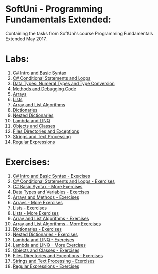 # SoftUni - Programming Fundamentals Extended:
<p>Containing the tasks from SoftUni's course Programming Fundamentals Extended May 2017.</p>

<h1><strong>Labs:</strong></h1>

<ol type="1">
  <li><a href="https://github.com/radoslavvv/Software-University/tree/master/Programming%20Fundamentals%20Extended%20-%20May%202017/Labs/01.CSharpIntro">C# Intro and Basic Syntax</a></li>
  <li><a href="https://github.com/radoslavvv/Software-University/tree/master/Programming%20Fundamentals%20Extended%20-%20May%202017/Labs/02.CSharpConditionalStatementsAndLoops">C# Conditional Statements and Loops</a></li>
  <li><a href="https://github.com/radoslavvv/Software-University/tree/master/Programming%20Fundamentals%20Extended%20-%20May%202017/Labs/03.NumeralTypes%D0%90ndTypeConversion">Data Types: Numeral Types and Type Conversion</a></li>
  <li><a href="https://github.com/radoslavvv/Software-University/tree/master/Programming%20Fundamentals%20Extended%20-%20May%202017/Labs/04.MethodsAndDebugging">Methods and Debugging Code</a></li>
  <li><a href="https://github.com/radoslavvv/Software-University/tree/master/Programming%20Fundamentals%20Extended%20-%20May%202017/Labs/05.Arrays">Arrays</a></li>
  <li><a href="https://github.com/radoslavvv/Software-University/tree/master/Programming%20Fundamentals%20Extended%20-%20May%202017/Labs/06.Lists">Lists</a></li>
  <li><a href="https://github.com/radoslavvv/Software-University/tree/master/Programming%20Fundamentals%20Extended%20-%20May%202017/Labs/07.ArrayAndListAlgorithms">Array and List Algorithms</a></li>
  <li><a href="https://github.com/radoslavvv/Software-University/tree/master/Programming%20Fundamentals%20Extended%20-%20May%202017/Labs/08.Dictionaries">Dictionaries</a></li>
  <li><a href="https://github.com/radoslavvv/Software-University/tree/master/Programming%20Fundamentals%20Extended%20-%20May%202017/Labs/09.NestedDictionaries">Nested Dictionaries</a></li>
  <li><a href="https://github.com/radoslavvv/Software-University/tree/master/Programming%20Fundamentals%20Extended%20-%20May%202017/Labs/10.LambdaAndLINQ">Lambda and LINQ</a></li>
  <li><a href="https://github.com/radoslavvv/Software-University/tree/master/Programming%20Fundamentals%20Extended%20-%20May%202017/Labs/11.ObjectsAndClasses">Objects and Classes</a></li>
  <li><a href="https://github.com/radoslavvv/Software-University/tree/master/Programming%20Fundamentals%20Extended%20-%20May%202017/Labs/12.FilesDirectoriesAndExceptions">Files Directories and Exceptions</a></li>
  <li><a href="https://github.com/radoslavvv/Software-University/tree/master/Programming%20Fundamentals%20Extended%20-%20May%202017/Labs/13.StringsAndTextProcessing">Strings and Text Processing</a></li>
  <li><a href="https://github.com/radoslavvv/Software-University/tree/master/Programming%20Fundamentals%20Extended%20-%20May%202017/Labs/14.RegularExpression">Regular Expressions</a></li>
  </ol>

<h1><strong>Exercises:</strong></h1>

<ol type="1">
  <li><a href="https://github.com/radoslavvv/Software-University/tree/master/Programming%20Fundamentals%20Extended%20-%20May%202017/Exercises/01.CSharpIntroExercises">C# Intro and Basic Syntax - Exercises</a> </li>
  <li><a href="https://github.com/radoslavvv/Software-University/tree/master/Programming%20Fundamentals%20Extended%20-%20May%202017/Exercises/02.ConditionalStatementsAndLoopsExercises">C# Conditional Statements and Loops - Exercises</a></li>
  <li><a href="https://github.com/radoslavvv/Software-University/tree/master/Programming%20Fundamentals%20Extended%20-%20May%202017/Exercises/03.CSharpBasicSyntaxMoreExercises">C# Basic Syntax - More Exercises</a> </li>
  <li><a href="https://github.com/radoslavvv/Software-University/tree/master/Programming%20Fundamentals%20Extended%20-%20May%202017/Exercises/04.DataTypesAndVariablesExercises">Data Types and Variables - Exercises</a></li>
  <li><a href="https://github.com/radoslavvv/Software-University/tree/master/Programming%20Fundamentals%20Extended%20-%20May%202017/Exercises/05.ArrayAndMethodsExercises">Arrays and Methods - Exercises</a></li>
  <li><a href="https://github.com/radoslavvv/Software-University/tree/master/Programming%20Fundamentals%20Extended%20-%20May%202017/Exercises/06.ArraysMoreExercises">Arrays - More Exercises</a></li>
  <li><a href="https://github.com/radoslavvv/Software-University/tree/master/Programming%20Fundamentals%20Extended%20-%20May%202017/Exercises/07.ListsExercises">Lists - Exercises</a></li>
  <li><a href="https://github.com/radoslavvv/Software-University/tree/master/Programming%20Fundamentals%20Extended%20-%20May%202017/Exercises/08.ListsMoreExercises">Lists - More Exercises</a></li>
  <li><a href="https://github.com/radoslavvv/Software-University/tree/master/Programming%20Fundamentals%20Extended%20-%20May%202017/Exercises/09.ArrayAndListAlgorithmsExercises">Array and List Algorithms - Exercises</a></li>
  <li><a href="https://github.com/radoslavvv/Software-University/tree/master/Programming%20Fundamentals%20Extended%20-%20May%202017/Exercises/10.ArrayAndListAlgorithmsMoreExercises">Array and List Algorithms - More Exercises</a></li>
  <li><a href="https://github.com/radoslavvv/Software-University/tree/master/Programming%20Fundamentals%20Extended%20-%20May%202017/Exercises/11.DictionariesExercises">Dictionaries - Exercises</a></li>
  <li><a href="https://github.com/radoslavvv/Software-University/tree/master/Programming%20Fundamentals%20Extended%20-%20May%202017/Exercises/12.NestedDictionariesExercises">Nested Dictionaries - Exercises</a></li>
  <li><a href="https://github.com/radoslavvv/Software-University/tree/master/Programming%20Fundamentals%20Extended%20-%20May%202017/Exercises/13.LambdaAndLINQExercises">Lambda and LINQ - Exercises</a></li>
  <li><a href="https://github.com/radoslavvv/Software-University/tree/master/Programming%20Fundamentals%20Extended%20-%20May%202017/Exercises/14.LambdaAndLINQMoreExercises">Lambda and LINQ - More Exercises</a></li>
  <li><a href="https://github.com/radoslavvv/Software-University/tree/master/Programming%20Fundamentals%20Extended%20-%20May%202017/Exercises/15.ObjectsAndClassesExercises">Objects and Classes - Exercises</a></li>
  <li><a href="https://github.com/radoslavvv/Software-University/tree/master/Programming%20Fundamentals%20Extended%20-%20May%202017/Exercises/16.FilesDirectoriesAndExceptionsExercises">Files Directories and Exceptions - Exercises</a></li>
  <li><a href="https://github.com/radoslavvv/Software-University/tree/master/Programming%20Fundamentals%20Extended%20-%20May%202017/Exercises/17.StringsAndTextProcessingExercises">Strings and Text Processing - Exercises</a></li>
  <li><a href="https://github.com/radoslavvv/Software-University/tree/master/Programming%20Fundamentals%20Extended%20-%20May%202017/Exercises/18.RegularExpressionsExercises">Regular Expressions - Exercises</a></li>

</ol>
